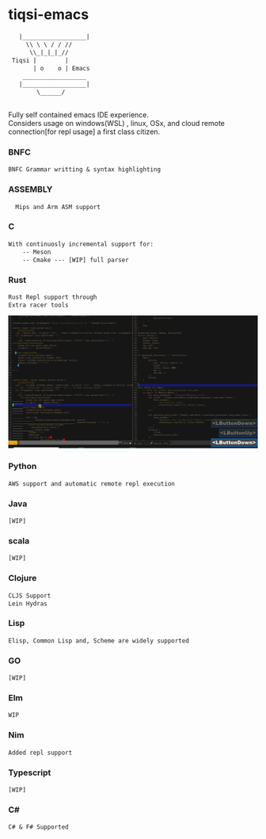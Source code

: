 # tiqsi-emacs

``` __________________
   |__________________|
     \\ \ \ / / // 
      \\_|_|_|_//
 Tiqsi |        | 
       | o    o | Emacs
    __________________
   |__________________|
        \______/
      
```

Fully self contained emacs IDE experience.  
Considers usage on windows(WSL) , linux, OSx, and cloud remote  
connection[for repl usage] a first class citizen.  


### BNFC
```
BNFC Grammar writting & syntax highlighting
```

### ASSEMBLY
```
  Mips and Arm ASM support
```

### C
```
With continuosly incremental support for:  
    -- Meson  
    -- Cmake --- [WIP] full parser  
```

### Rust
```
Rust Repl support through  
Extra racer tools
```
![Rust racer tweaks](gifs/racer-insert.gif)

### Python
```
AWS support and automatic remote repl execution
```
### Java
```
[WIP]
```

### scala
```
[WIP]
```

### Clojure
```
CLJS Support  
Lein Hydras
```

### Lisp 
```
Elisp, Common Lisp and, Scheme are widely supported
```

### GO
```
[WIP]
```

### Elm
```
WIP
```

### Nim
```
Added repl support
```

### Typescript
```
[WIP]
```
### C# 
```
C# & F# Supported
```






